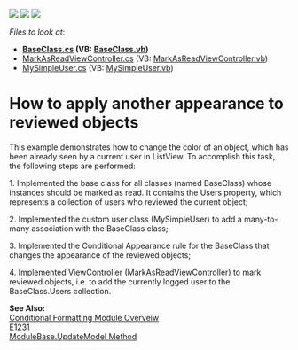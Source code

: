 <!-- default badges list -->
![](https://img.shields.io/endpoint?url=https://codecentral.devexpress.com/api/v1/VersionRange/128587923/13.1.4%2B)
[![](https://img.shields.io/badge/Open_in_DevExpress_Support_Center-FF7200?style=flat-square&logo=DevExpress&logoColor=white)](https://supportcenter.devexpress.com/ticket/details/E1386)
[![](https://img.shields.io/badge/📖_How_to_use_DevExpress_Examples-e9f6fc?style=flat-square)](https://docs.devexpress.com/GeneralInformation/403183)
<!-- default badges end -->
<!-- default file list -->
*Files to look at*:

* **[BaseClass.cs](./CS/DXExample.Module/BaseClass.cs) (VB: [BaseClass.vb](./VB/DXExample.Module/BaseClass.vb))**
* [MarkAsReadViewController.cs](./CS/DXExample.Module/MarkAsReadViewController.cs) (VB: [MarkAsReadViewController.vb](./VB/DXExample.Module/MarkAsReadViewController.vb))
* [MySimpleUser.cs](./CS/DXExample.Module/MySimpleUser.cs) (VB: [MySimpleUser.vb](./VB/DXExample.Module/MySimpleUser.vb))
<!-- default file list end -->
# How to apply another appearance to reviewed objects


<p>This example demonstrates how to change the color of an object, which has been already seen by a current user in ListView. To accomplish this task, the following steps are performed:</p><p>1. Implemented the base class for all classes (named BaseClass) whose instances should be marked as read. It contains the Users property, which represents a collection of users who reviewed the current object;</p><p>2. Implemented the custom user class (MySimpleUser) to add a many-to-many association with the BaseClass class;</p><p>3. Implemented the Conditional Appearance rule for the BaseClass that changes the appearance of the reviewed objects;</p><p>4. Implemented ViewController (MarkAsReadViewController) to mark reviewed objects, i.e. to add the currently logged user to the BaseClass.Users collection.</p><p><strong>See Also:</strong><br />
<a href="http://documentation.devexpress.com/#Xaf/CustomDocument2848"><u>Conditional Formatting Module Overveiw</u></a><br />
<a href="https://www.devexpress.com/Support/Center/p/E1231">E1231</a><br />
<a href="http://documentation.devexpress.com/#Xaf/DevExpressExpressAppModuleBase_UpdateModeltopic"><u>ModuleBase.UpdateModel Method</u></a></p>

<br/>


